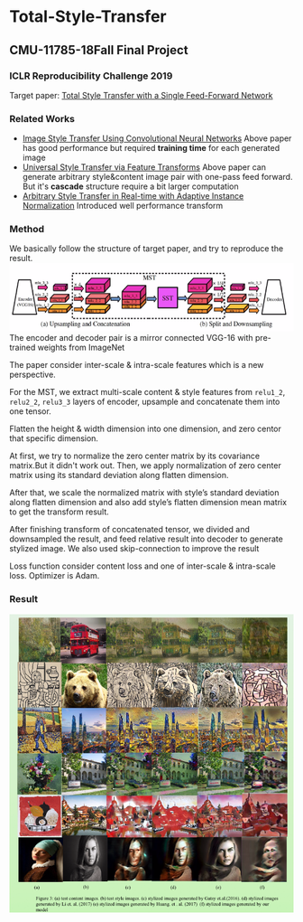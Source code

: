 # Total-Style-Transfer

## CMU-11785-18Fall Final Project
### ICLR Reproducibility Challenge 2019

Target paper: [Total Style Transfer with a Single Feed-Forward Network](https://openreview.net/forum?id=BJ4AFsRcFQ)


### Related Works
-   [Image Style Transfer Using Convolutional Neural Networks](https://www.cv-foundation.org/openaccess/content_cvpr_2016/papers/Gatys_Image_Style_Transfer_CVPR_2016_paper.pdf)
    Above paper has good performance but required **training time** for each generated image
-   [Universal Style Transfer via Feature Transforms](https://arxiv.org/pdf/1705.08086.pdf)
    Above paper can generate arbitrary style&content image pair with one-pass feed forward. But it's **cascade** structure require a bit larger computation
-   [Arbitrary Style Transfer in Real-time with Adaptive Instance Normalization](https://arxiv.org/pdf/1703.06868.pdf)
    Introduced well performance transform

### Method
We basically follow the structure of target paper, and try to reproduce the result.
![](image/structure.png)
The encoder and decoder pair is a mirror connected VGG-16 with pre-trained weights from ImageNet

The paper consider inter-scale & intra-scale features which is a new perspective.

For the MST, we extract multi-scale content & style features from `relu1_2`, `relu2_2`, `relu3_3` layers of encoder, upsample and concatenate them into one tensor. 

Flatten the height & width dimension into one dimension, and zero centor that specific dimension. 

At first, we try to normalize the zero center matrix by its covariance matrix.But it didn't work out. Then, we apply normalization of zero center matrix using its standard deviation along flatten dimension. 

After that, we scale the normalized matrix with style’s standard deviation along flatten dimension and also add style’s flatten dimension mean matrix to get the transform result.

After finishing transform of concatenated tensor, we divided and downsampled the result, and feed relative result into decoder to generate stylized image. We also used skip-connection to improve the result

Loss function consider content loss and one of inter-scale & intra-scale loss. Optimizer is Adam.

### Result
![](image/result.png)
